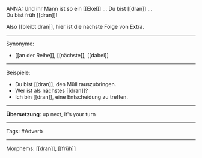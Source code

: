 ANNA: Und ihr Mann ist so ein [[Ekel]] … Du bist [[dran]] …  
Du bist früh [[dran]]!

Also [[bleibt dran]], hier ist die nächste Folge von Extra.  

---

Synonyme:
- [[an der Reihe]], [[nächste]], [[dabei]]

---

Beispiele:

- Du bist [[dran]], den Müll rauszubringen.
- Wer ist als nächstes [[dran]]?
- Ich bin [[dran]], eine Entscheidung zu treffen.

---
**Übersetzung**: up next, it's your turn

---

Tags:
#Adverb

---

Morphems:
[[dran]], [[früh]]